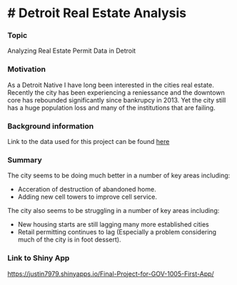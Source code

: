 # # Detroit Real Estate Analysis
### Topic

Analyzing Real Estate Permit Data in Detroit

### Motivation

As a Detroit Native I have long been interested in the cities real estate.
Recently the city has been experiencing a reniessance and the downtown core has rebounded significantly since bankrupcy in 2013.
Yet the city still has a huge population loss and many of the institutions that are failing.

### Background information

Link to the data used for this project can be found [here](https://data.detroitmi.gov/Property-Parcels/Building-Permits/xw2a-a7tf)

### Summary 

The city seems to be doing much better in a number of key areas including:
  - Acceration of destruction of abandoned home.
  - Adding new cell towers to improve cell service.

The city also seems to be struggling in a number of key areas including:
  - New housing starts are still lagging many more established cities
  - Retail permitting continues to lag (Especially a problem considering much of the city is in foot dessert).
  

### Link to Shiny App

https://justin7979.shinyapps.io/Final-Project-for-GOV-1005-First-App/
